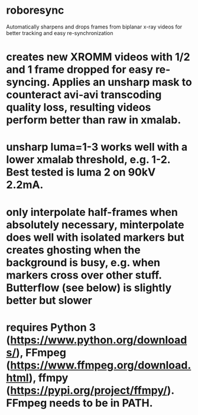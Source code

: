 # roboresync
Automatically sharpens and drops frames from biplanar x-ray videos for better tracking and easy re-synchronization

# creates new XROMM videos with 1/2 and 1 frame dropped for easy re-syncing. Applies an unsharp mask to counteract avi-avi transcoding quality loss, resulting videos perform better than raw in xmalab.
# unsharp luma=1-3 works well with a lower xmalab threshold, e.g. 1-2. Best tested is luma 2 on 90kV 2.2mA.
# only interpolate half-frames when absolutely necessary, minterpolate does well with isolated markers but creates ghosting when the background is busy, e.g. when markers cross over other stuff. Butterflow (see below) is slightly better but slower
# requires Python 3 (https://www.python.org/downloads/), FFmpeg (https://www.ffmpeg.org/download.html), ffmpy (https://pypi.org/project/ffmpy/). FFmpeg needs to be in PATH.
